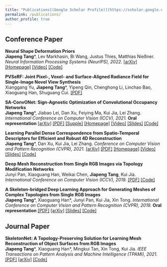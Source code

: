 ```yaml
---
title: "Publications[(Google Scholar Profile)](https://scholar.google.com/citations?user=llkY7TEAAAAJ&hl=zh-CN)"
permalink: /publications/
author_profile: true
---
```


## Conference Paper

<b>Neural Shape Deformation Priors</b> <br> <b>Jiapeng Tang</b>\*, Lev Markhasin, Bi Wang, Justus Thies, Matthias Nießner. <i> Neural Information Processing Systems (NeurIPS), 2022.</i> [[arXiv]](https://arxiv.org/pdf/2210.05616.pdf) [[Homepage]](https://tangjiapeng.github.io/projects/NSDP/) [[Video]](https://youtu.be/neKuf85H0nE)  [[Code]](https://github.com/tangjiapeng/NSDP) 

<b>PVSeRF: Joint Pixel-, Voxel- and Surface-Aligned Radiance Field for Single-Image Novel View Synthesis</b> <br>  Xianggang Yu, <b>Jiapeng Tang</b>\*, Yipeng Qin, Chenghong Li, Linchao Bao, Xiaoguang Han, Shuguang Cui. [[PDF]](https://arxiv.org/abs/2202.04879)

<b>SA-ConvONet: Sign-Agnostic Optimization of Convolutional Occupancy Networks</b> <br> <b>Jiapeng Tang</b>\*, Jiabao Lei, Dan Xu, Feiying Ma, Kui Jia, Lei Zhang. <i> International Conference on Computer Vision (ICCV), 2021.</i> <b>Oral representation</b> [[arXiv]](https://arxiv.org/abs/2105.03582) [[PDF]](https://openaccess.thecvf.com/content/ICCV2021/papers/Tang_SA-ConvONet_Sign-Agnostic_Optimization_of_Convolutional_Occupancy_Networks_ICCV_2021_paper.pdf) [[Supple]](https://openaccess.thecvf.com/content/ICCV2021/supplemental/Tang_SA-ConvONet_Sign-Agnostic_Optimization_ICCV_2021_supplemental.pdf) [[Homepage]](https://tangjiapeng.github.io/projects/SA-ConvONet/) [[Video]](https://www.youtube.com/watch?v=kus2JEgBqQg) [[Slides]](http://tangjiapeng.github.io/files/ICCV21_Slides.pdf) [[Code]](https://github.com/tangjiapeng/SA-ConvONet) 

<b>Learning Parallel Dense Correspondence from Spatio-Temporal Descriptors
for Efficient and Robust 4D Reconstruction</b> <br> <b>Jiapeng Tang</b>\*, Dan Xu, Kui Jia, Lei Zhang. <i>Conference on Computer Vision and Pattern Recognition (CVPR), 2021.</i> [[arXiv]](https://arxiv.org/pdf/2103.16341.pdf) [[PDF]](https://openaccess.thecvf.com/content/CVPR2021/papers/Tang_Learning_Parallel_Dense_Correspondence_From_Spatio-Temporal_Descriptors_for_Efficient_and_CVPR_2021_paper.pdf) [[Homepage]](https://tangjiapeng.github.io/LPDC-Net) [[Video]](https://youtu.be/dhmuuzfRpNs) [[Slides]](http://tangjiapeng.github.io/files/CVPR21_Slides.pdf) [[Code]](https://github.com/Gorilla-Lab-SCUT/LPDC-Net)

<b>Deep Mesh Reconstruction from Single RGB Images
via Topology Modification Networks</b> <br> Junyi Pan, Xiaoguang Han, Weikai Chen, <b>Jiapeng Tang</b>, Kui Jia. <i>International Conference on Computer Vision (ICCV), 2019.</i> [[PDF]](https://openaccess.thecvf.com/content_ICCV_2019/papers/Pan_Deep_Mesh_Reconstruction_From_Single_RGB_Images_via_Topology_Modification_ICCV_2019_paper.pdf) [[Code]](https://github.com/jnypan/TMNet)

<b>A Skeleton-bridged Deep Learning Approach for Generating Meshes
of Complex Topologies from Single RGB Images</b> <br> <b>Jiapeng Tang</b>\*, Xiaoguang Han\*, Junyi Pan, Kui Jia, Xin Tong. <i>International Conference on Computer Vision and Pattern Recognition (CVPR), 2019.</i> <b>Oral representation</b> [[PDF]](https://openaccess.thecvf.com/content_CVPR_2019/papers/Tang_A_Skeleton-Bridged_Deep_Learning_Approach_for_Generating_Meshes_of_Complex_CVPR_2019_paper.pdf) [[arXiv]](https://arxiv.org/abs/1903.04704) [[Slides]](http://tangjiapeng.github.io/files/CVPR19_Slides.pdf) [[Code]](https://github.com/Gorilla-Lab-SCUT/SkeletonBridgeRecon)

## Journal Paper

<b>SkeletonNet: A Topology-Preserving Solution for Learning Mesh Reconstruction of Object Surfaces from RGB Images</b> <br> <b>Jiapeng Tang</b>\*, Xiaoguang Han\*, Mingkui Tan, Xin Tong, Kui Jia. <i> IEEE Transactions on Pattern Analysis and Machine Intelligence (TPAMI), 2021.</i> [[PDF]](https://ieeexplore.ieee.org/document/9448418) [[arXiv]](https://arxiv.org/pdf/2008.05742.pdf) [[Code]](https://github.com/Gorilla-Lab-SCUT/SkeletonNet)
